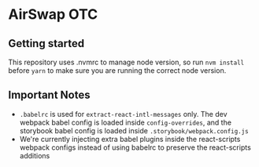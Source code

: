 # AirSwap OTC

## Getting started

This repository uses .nvmrc to manage node version, so run `nvm install` before `yarn` to make sure you are running the correct node version.

## Important Notes

- `.babelrc` is used for `extract-react-intl-messages` only. The dev webpack
  babel config is loaded inside `config-overrides`, and the storybook babel
  config is loaded inside `.storybook/webpack.config.js`
- We're currently injecting extra babel plugins inside the react-scripts webpack
  configs instead of using babelrc to preserve the react-scripts additions

